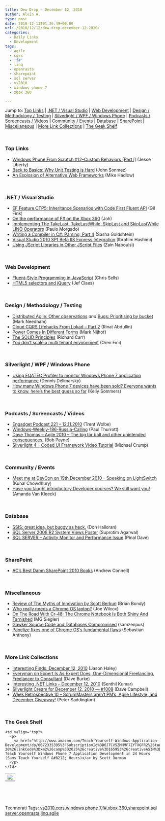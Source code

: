 ```yaml
---
title: Dew Drop – December 12, 2010
author: Alvin A.
type: post
date: 2010-12-13T01:36:49+00:00
url: /2010/12/12/dew-drop-december-12-2010/
categories:
  - Daily Links
  - Development
tags:
  - agile
  - cqrs
  - 'f#'
  - linq
  - openrasta
  - sharepoint
  - sql server
  - vs2010
  - windows phone 7
  - xbox 360

---
```

Jump to: [Top Links][1] | [.NET / Visual Studio][2] | [Web Development][3] | [Design / Methodology / Testing][4] | [Silverlight / WPF / Windows Phone][5] | [Podcasts / Screencasts / Videos][6] | [Community / Events][7] | [Database][8] | [SharePoint][9] | [Miscellaneous][10] | [More Link Collections][11] | [The Geek Shelf][12] 

&#160;

### <a name="top"></a>Top Links

  * [Windows Phone From Scratch #12–Custom Behaviors (Part I)][13] (Jesse Liberty)
  * [Back to Basics: Why Unit Testing is Hard][14] (John Sonmez)
  * [An Explosion of Alternative Web Frameworks][15] (Mike Hadlow)

&#160;

### <a name="dotnet"></a>.NET / Visual Studio

  * [EF Feature CTP5: Inheritance Scenarios with Code First Fluent API][16] (Gil Fink)
  * [On the performance of F# on the Xbox 360][17] (Joh)
  * [Implementing The TakeLast, TakeLastWhile, SkipLast and SkipLastWhile LINQ Operators][18] (Paulo Morgado)
  * [Writing a Compiler in C#: Parsing, Part 4][19] (Sasha Goldshtein)
  * [Visual Studio 2010 SP1 Beta IIS Express Integration][20] (Ibrahim Hashimi)
  * [Using JScript Libraries in Other JScript Files][21] (Zain Naboulsi)

&#160;

### <a name="web"></a>Web Development

  * [Fluent-Style Programming in JavaScript][22] (Chris Sells)
  * [HTML5 selectors and jQuery][23] (Jef Claes)

&#160;

### <a name="design"></a>Design / Methodology / Testing

  * [Distributed Agile: Other observations][24] _and_ [Bugs: Prioritising by bucket][25] (Mark Needham)
  * [Cloud CQRS Lifehacks From Lokad &#8211; Part 2][26] (Rinat Abdullin)
  * [Power Comes In Different Forms][27] (Mark Nijhof)
  * [The SOLID Principles][28] (Richard Carr)
  * [You don’t scale a mutli tenant environment][29] (Oren Eini)

&#160;

### <a name="silverlight"></a>Silverlight / WPF / Windows Phone

  * [Using EQATEC Profiler to monitor Windows Phone 7 application performance][30] (Dennis Delimarsky)
  * [How many Windows Phone 7 devices have been sold? Everyone wants to know, here’s the best guess so far][31] (Kelly Sommers)

&#160;

### <a name="podcasts"></a>Podcasts / Screencasts / Videos

  * [Engadget Podcast 221 &#8211; 12.11.2010][32] (Trent Wolbe)
  * [Windows-Weekly-186-Russia-Calling][33] (Paul Thurrott)
  * [Dave Thomas &#8211; Agile 2010 &#8211; The big tar ball and other unintended consequences.][34] (Bob Payne)
  * [Silverlight 4 – Coded UI Framework Video Tutorial][35] (Michael Crump)

&#160;

### <a name="events"></a>Community / Events

  * [Meet me at DevCon on 19th December 2010 – Speaking on LightSwitch][36] (Kunal Chowdhury)
  * <a href="http://borntolearn.mslearn.net/btl/b/weblog/archive/2010/12/10/have-you-taught-introductory-developer-courses-we-still-want-you.aspx" target="_blank">Have you taught introductory Developer courses? We still want you!</a> (Amanda Van Kleeck)

&#160;

### <a name="db"></a>Database

  * [SSIS: great idea, but buggy as heck.][37] (Don Halloran)
  * [SQL Server 2008 R2 System Views Poster][38] (Suprotim Agarwal)
  * [SQL SERVER – Activity Monitor and Performance Issue][39] (Pinal Dave)

&#160;

### <a name="sp"></a>SharePoint

  * [AC’s Best Damn SharePoint 2010 Books][40] (Andrew Connell)

&#160;

### <a name="misc"></a>Miscellaneous

  * [Review of The Myths of Innovation by Scott Berkun][41] (Brian Bondy)
  * [Who really needs a Chrome OS laptop?][42] (Joe Wilcox)
  * [On The Road With Cr-48: The Chrome Notebook Is Both Shiny And Tarnished][43] (MG Siegler)
  * [Gawker Source Code and Databases Compromised][44] (samzenpus)
  * [Panelize fixes one of Chrome OS&#8217;s fundamental flaws][45] (Sebastian Anthony)

&#160;

### <a name="links"></a>More Link Collections

  * [Interesting Finds: December 12, 2010][46] (Jason Haley)
  * [Everyman on Expert Is As Expert Does, One-Dimensional Freelancing, Freelancer to Consultant][47] (Dave Burke)
  * [Interesting .NET Links – December 12, 2010][48] (Senthil Kumar)
  * [Silverlight Cream for December 12, 2010 &#8212; #1008][49] (Dave Campbell)
  * [Week Retrospective 10 – ScrumMasters aren’t PM’s, Agile Lifestyle, and December Giveaway!][50] (Peter Saddington)

&#160;

### <a name="shelf"></a>The Geek Shelf

<table border="0" cellspacing="0" cellpadding="0">
  <tr>
    <td>
      <img data-recalc-dims="1" decoding="async" src="https://i0.wp.com/ecx.images-amazon.com/images/I/51nyRe1qwLL._SL160_.jpg?w=660" />
    </td>
    
    <td valign="top">
      <p>
        <a href="http://www.amazon.com/Teach-Yourself-Windows-Application-Development/dp/0672335395%3FSubscriptionId%3D0JTCV5ZMHMF7ZYTXGFR2%26tag%3Dbrdicr-20%26linkCode%3Dxm2%26camp%3D2025%26creative%3D165953%26creativeASIN%3D0672335395">Sams Teach Yourself Windows Phone 7 Application Development in 24 Hours (Sams Teach Yourself &#8212; Hours)</a> by Scott Dorman
      </p>
    </td>
  </tr>
</table>

&#160;

<div style="padding-bottom: 0px; margin: 0px; padding-left: 0px; padding-right: 0px; display: inline; float: none; padding-top: 0px" id="scid:C16BAC14-9A3D-4c50-9394-FBFEF7A93539:b46084a9-e68b-41eb-9677-86f431a3bc20" class="wlWriterEditableSmartContent">
  <!--dotnetkickit-->
</div>

&#160;

<div style="padding-bottom: 0px; margin: 0px; padding-left: 0px; padding-right: 0px; display: inline; float: none; padding-top: 0px" id="scid:0767317B-992E-4b12-91E0-4F059A8CECA8:4c5f838c-c4d4-46a7-87df-77a57224f434" class="wlWriterEditableSmartContent">
  Technorati Tags: <a href="http://technorati.com/tags/vs2010" rel="tag">vs2010</a>,<a href="http://technorati.com/tags/cqrs" rel="tag">cqrs</a>,<a href="http://technorati.com/tags/windows+phone+7" rel="tag">windows phone 7</a>,<a href="http://technorati.com/tags/f%23" rel="tag">f#</a>,<a href="http://technorati.com/tags/xbox+360" rel="tag">xbox 360</a>,<a href="http://technorati.com/tags/sharepoint" rel="tag">sharepoint</a>,<a href="http://technorati.com/tags/sql+server" rel="tag">sql server</a>,<a href="http://technorati.com/tags/openrasta" rel="tag">openrasta</a>,<a href="http://technorati.com/tags/linq" rel="tag">linq</a>,<a href="http://technorati.com/tags/agile" rel="tag">agile</a>
</div>

 [1]: https://morningdew-bpc6g3a0fgaxdxcu.eastus2-01.azurewebsites.net/#top
 [2]: https://morningdew-bpc6g3a0fgaxdxcu.eastus2-01.azurewebsites.net/#dotnet
 [3]: https://morningdew-bpc6g3a0fgaxdxcu.eastus2-01.azurewebsites.net/#web
 [4]: https://morningdew-bpc6g3a0fgaxdxcu.eastus2-01.azurewebsites.net/#design
 [5]: https://morningdew-bpc6g3a0fgaxdxcu.eastus2-01.azurewebsites.net/#silverlight
 [6]: https://morningdew-bpc6g3a0fgaxdxcu.eastus2-01.azurewebsites.net/#podcasts
 [7]: https://morningdew-bpc6g3a0fgaxdxcu.eastus2-01.azurewebsites.net/#events
 [8]: https://morningdew-bpc6g3a0fgaxdxcu.eastus2-01.azurewebsites.net/#db
 [9]: https://morningdew-bpc6g3a0fgaxdxcu.eastus2-01.azurewebsites.net/#sp
 [10]: https://morningdew-bpc6g3a0fgaxdxcu.eastus2-01.azurewebsites.net/#misc
 [11]: https://morningdew-bpc6g3a0fgaxdxcu.eastus2-01.azurewebsites.net/#links
 [12]: https://morningdew-bpc6g3a0fgaxdxcu.eastus2-01.azurewebsites.net/#shelf
 [13]: http://feedproxy.google.com/~r/JesseLiberty-SilverlightGeek/~3/_AnxdOsr0CE/
 [14]: http://simpleprogrammer.com/2010/12/12/back-to-basics-why-unit-testing-is-hard/
 [15]: http://feedproxy.google.com/~r/CodeRant/~3/uu03zOi_1ks/explosion-of-alternative-web-frameworks.html
 [16]: http://feedproxy.google.com/~r/GilFinkBlog/~3/rjSguSh1fPc/ef-feature-ctp5-inheritance-scenarios-with-code-first-fluent-api.aspx
 [17]: http://sharp-gamedev.blogspot.com/2010/12/on-performance-of-f-on-xbox-360.html
 [18]: http://www.codeproject.com/KB/linq/LinqTakeLastAndSkipLastOp.aspx
 [19]: http://blogs.microsoft.co.il/blogs/sasha/archive/2010/12/12/writing-a-compiler-in-c-parsing-part-4.aspx
 [20]: http://blogs.msdn.com/b/webdevtools/archive/2010/12/11/visual-studio-2010-sp1-beta-iis-express-integration.aspx
 [21]: http://feedproxy.google.com/~r/zainnab/~3/NP3_99nrqfY/using-jscript-libraries-in-other-jscript-files-vstipproj0025.aspx
 [22]: http://www.sellsbrothers.com/posts/Details/12692
 [23]: http://feedproxy.google.com/~r/DiaryOfAnetDeveloperByJefClaes/~3/t0VoBvCMUho/html5-selectors-and-jquery.html
 [24]: http://feedproxy.google.com/~r/MarkNeedham/~3/QRCQsy-Ap_o/
 [25]: http://feedproxy.google.com/~r/MarkNeedham/~3/JjEA5h3bSo8/
 [26]: http://feeds.abdullin.com/~r/RinatAbdullin/~3/heoDJZa1z_s/cloud-cqrs-lifehacks-from-lokad-part-2.html
 [27]: http://feedproxy.google.com/~r/Fohjin/~3/up__HkMVoSI/
 [28]: http://feedproxy.google.com/~r/BlackwaspLatestAdditions/~3/RlvCEO6CFx8/SOLID.aspx
 [29]: http://feedproxy.google.com/~r/AyendeRahien/~3/deYh0zFmKxQ/you-donrsquot-scale-a-mutli-tenant-environment.aspx
 [30]: http://feeds.dzone.com/~r/zones/dotnet/~3/q6tG43Y4FQ8/using-equatec-profiler-monitor
 [31]: http://feedproxy.google.com/~r/kellabyte/~3/IBJQjYqh6tI/
 [32]: http://www.engadget.com/2010/12/11/engadget-podcast-221-12-11-2010/
 [33]: http://www.winsupersite.com/article/Podcast-2/Windows-Weekly-186-Russia-Calling.aspx
 [34]: http://agiletoolkit.libsyn.com/dave-thomas-agile-2010-the-big-tar-ball-and-other-unintended-consequences-
 [35]: http://geekswithblogs.net/mbcrump/archive/2010/12/11/silverlight-4-ndash-coded-ui-framework-video-tutorial.aspx
 [36]: http://feedproxy.google.com/~r/kunal2383/~3/jWYpphU15HI/meet-me-at-devcon-on-19th-december-2010.html
 [37]: http://www.sqlservercentral.com/blogs/don_halloran/archive/2010/12/11/ssis-great-idea-but-buggy-as-heck.aspx
 [38]: http://feedproxy.google.com/~r/sqlservercurry/blog/~3/viLcAIh0h8M/sql-server-2008-r2-system-views-poster.html
 [39]: http://blog.sqlauthority.com/2010/12/12/sql-server-activity-monitor-and-performance-issue/
 [40]: http://feedproxy.google.com/~r/AndrewConnell/~3/DuuueTlKJh8/acrsquos-best-damn-sharepoint-2010-books.aspx
 [41]: http://www.brianbondy.com/blog/id/103/
 [42]: http://feeds.betanews.com/~r/bn/~3/MKxRZU-MdaQ/1292189689
 [43]: http://feedproxy.google.com/~r/Techcrunch/~3/LybXdON2lcY/
 [44]: http://rss.slashdot.org/~r/Slashdot/slashdot/~3/VY4pB9vZxDU/story01.htm
 [45]: http://downloadsquad.switched.com/2010/12/12/panelize-fixes-one-of-chrome-oss-fundamental-flaws/
 [46]: http://jasonhaley.com/blog/post.aspx?id=9882dfd0-9f5c-499d-8ec0-de9950c1fb1d
 [47]: http://feedproxy.google.com/~r/DaveBurke/~3/4_liKP77G8g/post.aspx
 [48]: http://techblog.ginktage.com/2010/12/interesting-net-links-december-12-2010/
 [49]: http://geekswithblogs.net/WynApseTechnicalMusings/archive/2010/12/12/143110.aspx
 [50]: http://feedproxy.google.com/~r/agilescout/~3/QmioNfb3TIc/